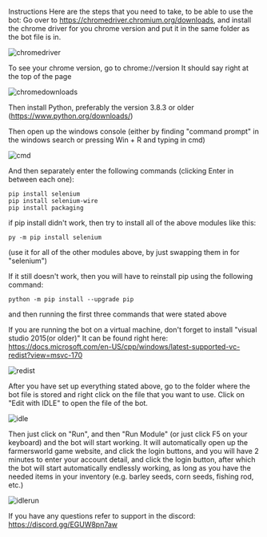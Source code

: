 Instructions
Here are the steps that you need to take, to be able to use the bot:
Go over to https://chromedriver.chromium.org/downloads, and install the chrome driver for you chrome version and put it in the same folder as the bot file is in.

![chromedriver](https://user-images.githubusercontent.com/95449479/145630836-57cd7117-db08-4619-8b56-485b49f49377.png)

To see your chrome version, go to chrome://version
It should say right at the top of the page

![chromedownloads](https://user-images.githubusercontent.com/95449479/145630869-5c055173-d161-4edd-865a-8adfc7f46097.png)

Then install Python, preferably the version 3.8.3 or older (https://www.python.org/downloads/)

Then open up the windows console (either by finding "command prompt" in the windows search or pressing Win + R and typing in cmd)

![cmd](https://user-images.githubusercontent.com/95449479/145630898-3087d4e6-1ee5-42e7-a3eb-f4554c952458.png)

And then separately enter the following commands (clicking Enter in between each one):
```
pip install selenium
pip install selenium-wire
pip install packaging
```
if pip install didn't work, then try to install all of the above modules like this:
```
py -m pip install selenium
```
(use it for all of the other modules above, by just swapping them in for "selenium")

If it still doesn't work, then you will have to reinstall pip using the following command:
```
python -m pip install --upgrade pip
```
and then running the first three commands that were stated above

If you are running the bot on a virtual machine, don't forget to install "visual studio 2015(or older)"
It can be found right here:
https://docs.microsoft.com/en-US/cpp/windows/latest-supported-vc-redist?view=msvc-170

![redist](https://user-images.githubusercontent.com/95449479/145630945-606bf2fb-6cf9-44d0-a0a2-c4e7732e4942.png)

After you have set up everything stated above, go to the folder where the bot file is stored and right click on the file that you want to use. Click on "Edit with IDLE" to open the file of the bot.

![idle](https://user-images.githubusercontent.com/95449479/145630977-78567ff5-9c04-46bc-8d81-480fb285b307.png)

Then just click on "Run", and then "Run Module" (or just click F5 on your keyboard) and the bot will start working. It will automatically open up the farmersworld game website, and click the login buttons, and you will have 2 minutes to enter your account detail, and click the login button, after which the bot will start automatically endlessly working, as long as you have the needed items in your inventory (e.g. barley seeds, corn seeds, fishing rod, etc.)

![idlerun](https://user-images.githubusercontent.com/95449479/145631004-9d787943-2db1-4350-937f-044d90bc4110.png)

If you have any questions refer to support in the discord: https://discord.gg/EGUW8pn7aw

